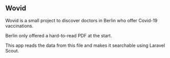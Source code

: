 ## Wovid

Wovid is a small project to discover doctors in Berlin who offer Covid-19 vaccinations.

Berlin only offered a hard-to-read PDF at the start. 

This app reads the data from this file and makes it searchable using Laravel Scout.

